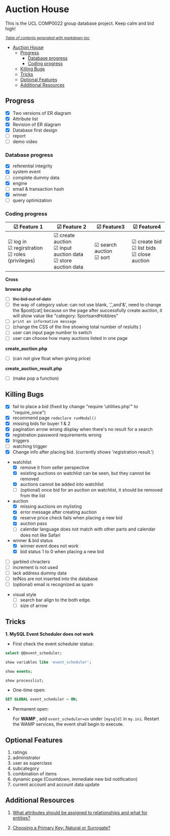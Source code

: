 # Auction House

This is the UCL COMP0022 group database project. Keep calm and bid high!

<small><i><a href='http://ecotrust-canada.github.io/markdown-toc/'>Table of contents generated with markdown-toc</a></i></small>

- [Auction House](#auction-house)
  * [Progress](#progress)
    + [Database progress](#database-progress)
    + [Coding progress](#coding-progress)
  * [Killing Bugs](#killing-bugs)
  * [Tricks](#tricks)
  * [Optional Features](#optional-features)
  * [Additional Resources](#additional-resources)

## Progress

- [x] Two versions of ER diagram
- [x] Attribute list
- [x] Revision of ER diagram
- [x] Database first design
- [ ] report
- [ ] demo video

### Database progress

- [x] referential integrity
- [x] system event
- [ ] complete dummy data
- [x] engine
- [ ] email & transaction hash
- [x] winner
- [ ] query optimization

### Coding progress

| &#9745; Feature 1  | &#9745; Feature 2 | &#9745; Feature3 | &#9745; Feature4 |
| -------------------------- | ----------------- | ---------------- | ---------------- |
| &#9745; log in <br>&#9745; regirstration <br>&#9745; roles (privileges)    | &#9745; create auction <br>&#9745; input auction data <br>&#9745; store auction data | &#9745; search auction <br/>&#9745; sort <br/> | &#9745; create bid <br/>&#9745; list bids <br/>&#9745; close auction |

**Cross**



**browse.php**

- [ ] ~~the bid out of date~~
- [ ] the way of category value: can not use blank, ',',and'&', need to change the $post[cat] because on the page after successfully create auction, it will show value like "category: SportsandHobbies"
- [ ] `print an informative message`
- [ ] (change the CSS of the line showing total number of reslults )
- [ ] user can input page number to switch
- [ ] user can choose how many auctions listed in one page

**create_auction.php**

- [ ] (can not give float when giving price)

**create_auction_result.php**

- [ ] (make pop a function)

## Killing Bugs

- [x] fail to place a bid (fixed by change "require 'utilities.php'" to "require_once")
- [x] recommend page `redeclare runModal()`
- [x] missing bids for buyer 1 & 2
- [x] pagination arrow wrong display when there's no result for a search
- [x] registration password requirements wrong
- [x] triggers
- [ ] watching trigger
- [x] Change info after placing bid. (currently shows 'registration result.')
- watchlist
  - [x] remove it from seller perspective
  - [x] existing auctions on watchlist can be seen, but they cannot be removed
  - [x] auctions cannot be added into watchlist
  - [ ] (optional) once bid for an auction on watchlist, it should be removed from the list
- auction
  - [x] missing auctions on mylisting
  - [x] error message after creating auction
  - [x] reserve price check fails when placing a new bid
  - [x] auction pass
  - [ ] calendar language does not match with other parts and calendar does not like Safari
- winner & bid status
  - [x] winner event does not work
  - [x] bid status 1 to 0 when placing a new bid
- [ ] garbled chracters
- [ ] increment is not used
- [ ] lack address dummy data
- [ ] telNos are not inserted into the database
- [ ] (optional) email is recognized as spam
- visual style
  - [ ] search bar align to the both edge.
  - [ ] size of arrow
## Tricks

**1. MySQL Event Scheduler does not work**

- First check the event scheduler status:

```sql
select @@event_scheduler;

show variables like 'event_scheduler';

show events;

show processlist;
```

- One-time open:

```sql
SET GLOBAL event_scheduler = ON;
```

- Permanent open:

  For **WAMP** , add `event_scheduler=on` under `[mysqld]` in `my.ini`. Restart the WAMP services, the event shall begin to execute.

## Optional Features

1. ratings
3. administrator
3. user as superclass
4. subcategory
5. combination of items
6. dynamic page (Countdown, immediate new bid notification)
7. current account and account data update


## Additional Resources

1. [What attributes should be assigned to relationships and what for entities?](https://www.geeksforgeeks.org/attributes-to-relationships-in-er-model/#:~:text=In%20ER%20model%2C%20entities%20have,have%20attributes%20associated%20to%20them.)

2. [Choosing a Primary Key: Natural or Surrogate?](http://www.agiledata.org/essays/keys.html)

